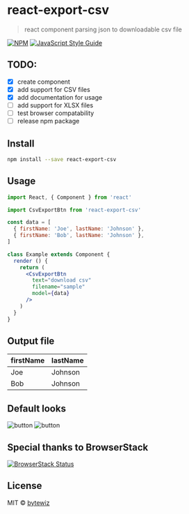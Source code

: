 # react-export-csv

> react component parsing json to downloadable csv file

[![NPM](https://img.shields.io/npm/v/react-export-csv.svg)](https://www.npmjs.com/package/react-export-csv) [![JavaScript Style Guide](https://img.shields.io/badge/code_style-standard-brightgreen.svg)](https://standardjs.com)

## TODO:
- [X] create component
- [X] add support for CSV files
- [X] add documentation for usage
- [ ] add support for XLSX files
- [ ] test browser compatability
- [ ] release npm package

## Install

```bash
npm install --save react-export-csv
```

## Usage

```jsx
import React, { Component } from 'react'

import CsvExportBtn from 'react-export-csv'

const data = [
  { firstName: 'Joe', lastName: 'Johnson' },
  { firstName: 'Bob', lastName: 'Johnson' },
]

class Example extends Component {
  render () {
    return (
      <CsvExportBtn 
        text="download csv"
        filename="sample"
        model={data}
      />
    )
  }
}
```

## Output file
firstName | lastName
------------ | -------------
Joe | Johnson
Bob | Johnson

## Default looks
![button](https://i.imgur.com/8v3WoW4.png)
![button](https://i.imgur.com/jNawKlv.png)

## Special thanks to BrowserStack
[![BrowserStack Status](https://www.browserstack.com/automate/badge.svg?badge_key=<badge_key>)](https://www.browserstack.com/automate/public-build/<badge_key>)


## License

MIT © [bytewiz](https://github.com/bytewiz)
